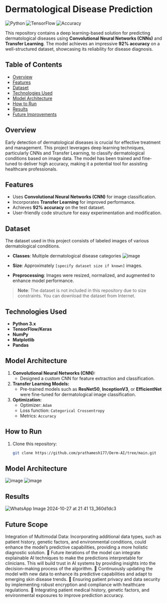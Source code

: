# Dermatological Disease Prediction

![Python](https://img.shields.io/badge/Python-3.x-blue)
![TensorFlow](https://img.shields.io/badge/TensorFlow-2.x-orange)
![Accuracy](https://img.shields.io/badge/Accuracy-92%25-green)

This repository contains a deep learning-based solution for predicting dermatological diseases using **Convolutional Neural Networks (CNNs)** and **Transfer Learning**. The model achieves an impressive **92% accuracy** on a well-structured dataset, showcasing its reliability for disease diagnosis.

## Table of Contents

- [Overview](#overview)
- [Features](#features)
- [Dataset](#dataset)
- [Technologies Used](#technologies-used)
- [Model Architecture](#model-architecture)
- [How to Run](#how-to-run)
- [Results](#results)
- [Future Improvements](#future-improvements)

## Overview

Early detection of dermatological diseases is crucial for effective treatment and management. This project leverages deep learning techniques, particularly CNNs and Transfer Learning, to classify dermatological conditions based on image data. The model has been trained and fine-tuned to deliver high accuracy, making it a potential tool for assisting healthcare professionals.

## Features

- Uses **Convolutional Neural Networks (CNN)** for image classification.
- Incorporates **Transfer Learning** for improved performance.
- Achieves **92% accuracy** on the test dataset.
- User-friendly code structure for easy experimentation and modification.

## Dataset

The dataset used in this project consists of labeled images of various dermatological conditions. 
- **Classes**: Multiple dermatological disease categories ![image](https://github.com/user-attachments/assets/dbc1e245-8080-4e9b-9a40-8c406b6c50ba)

- **Size**: Approximately `[specify dataset size if known]` images.
- **Preprocessing**: Images were resized, normalized, and augmented to enhance model performance.

> **Note**: The dataset is not included in this repository due to size constraints. You can download the dataset from Internet.

## Technologies Used

- **Python 3.x**
- **TensorFlow/Keras**
- **NumPy**
- **Matplotlib**
- **Pandas**

## Model Architecture

1. **Convolutional Neural Networks (CNN):**
   - Designed a custom CNN for feature extraction and classification.
2. **Transfer Learning Models:**
   - Pre-trained models such as **ResNet50**, **InceptionV3**, or **EfficientNet** were fine-tuned for dermatological image classification.
3. **Optimization:**
   - Optimizer: `Adam`
   - Loss function: `Categorical Crossentropy`
   - Metrics: `Accuracy`

## How to Run

1. Clone this repository:
   ```bash
   git clone https://github.com/prathamesh177/Derm-AI/tree/main.git

## Model Architecture

![image](https://github.com/user-attachments/assets/20cc2fa0-5ac8-41b5-9192-fa20a79a2775)
![image](https://github.com/user-attachments/assets/f8c04779-b01c-4b68-9d58-a8b330f0174d)


## Results 

![WhatsApp Image 2024-10-27 at 21 41 13_360d1dc3](https://github.com/user-attachments/assets/5a9603cf-bda0-44f9-9c4f-5083f3190621)

## Future Scope
Integration of Multimodal Data:
Incorporating additional data types, such as patient history, genetic factors, and environmental
conditions, could enhance the model’s predictive capabilities, providing a more holistic
diagnostic solution.
 Future iterations of the model can integrate explainable AI techniques to make the predictions
interpretable for clinicians. This will build trust in AI systems by providing insights into the
decision-making process of the algorithm.
 Continuously updating the model with new data to enhance its predictive capabilities and adapt
to emerging skin disease trends.
 Ensuring patient privacy and data security by implementing robust encryption and compliance
with healthcare regulations.
 Integrating patient medical history, genetic factors, and environmental exposures to improve
prediction accuracy. 

